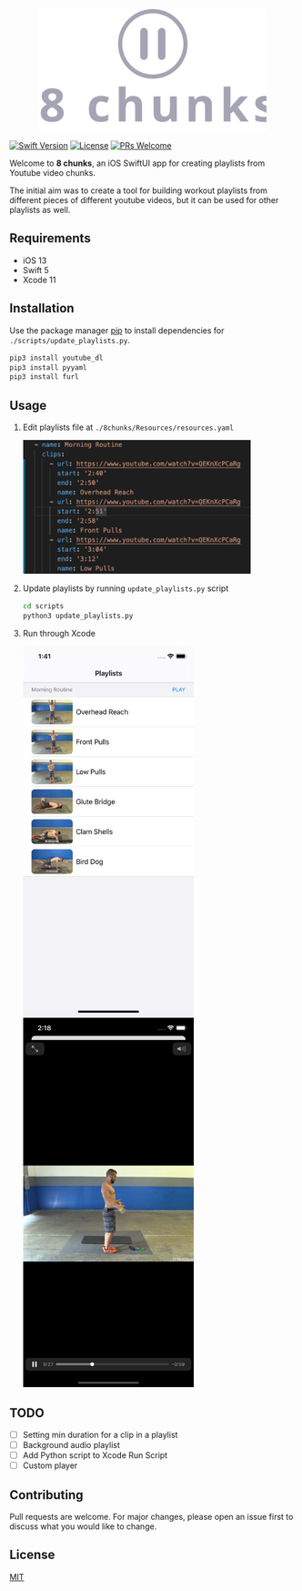 <p align="center">
    <img src="./screenshots/logo.svg" width="400" max-width="90%" alt="8 chunks" />
</p>

[![Swift Version][swift-image]][swift-url]
[![License][license-image]][license-url]
[![PRs Welcome](https://img.shields.io/badge/PRs-welcome-brightgreen.svg?style=flat-square)](http://makeapullrequest.com)

Welcome to **8 chunks**, an iOS SwiftUI app for creating playlists from Youtube video chunks.

The initial aim was to create a tool for building workout playlists from different pieces of different youtube videos, but it can be used for other playlists as well.

## Requirements

- iOS 13
- Swift 5
- Xcode 11

## Installation

Use the package manager [pip](https://pip.pypa.io/en/stable/) to install dependencies for `./scripts/update_playlists.py`.

```bash
pip3 install youtube_dl
pip3 install pyyaml
pip3 install furl
```

## Usage

1. Edit playlists file at `./8chunks/Resources/resources.yaml`

   <img src="./screenshots/playlists_yaml.png"  width="400" max-width="75%" alt="playlists_ios.png">

2. Update playlists by running `update_playlists.py` script

   ```bash
   cd scripts
   python3 update_playlists.py
   ```

3. Run through Xcode

   <img src="./screenshots/playlists_ios.png" width="300" max-width="33%" alt="playlists_ios.png">
   <img src="./screenshots/player_ios.png" width="300" max-width="33%" alt="player_ios.png">

## TODO

- [ ] Setting min duration for a clip in a playlist
- [ ] Background audio playlist
- [ ] Add Python script to Xcode Run Script
- [ ] Custom player

## Contributing

Pull requests are welcome. For major changes, please open an issue first to discuss what you would like to change.

## License

[MIT](https://choosealicense.com/licenses/mit/)

[swift-image]: https://img.shields.io/badge/swift-5.0-orange.svg
[swift-url]: https://swift.org/
[license-image]: https://img.shields.io/badge/License-MIT-blue.svg
[license-url]: LICENSE
